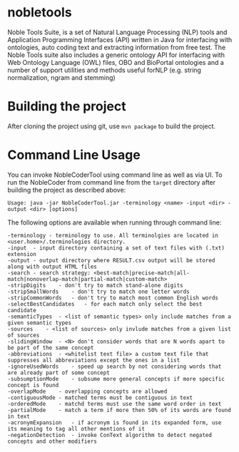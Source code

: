 # nobletools
Noble Tools Suite, is a set of Natural Language Processing (NLP) tools and Application Programming Interfaces (API) written in Java for interfacing with ontologies, auto coding text and extracting information from free test. The Noble Tools suite also includes a generic ontology API for interfacing with Web Ontology Language (OWL) files, OBO and BioPortal ontologies and a number of support utilities and methods useful forNLP (e.g. string normalization, ngram and stemming)

# Building the project

After cloning the project using git, use `mvn package` to build the project.

# Command Line Usage
You can invoke NobleCoderTool using command line as well as via UI. To run the NobleCoder from command line from the `target` directory after building the project as described above:

```
Usage: java -jar NobleCoderTool.jar -terminology <name> -input <dir> -output <dir> [options] 
```

The following options are available when running through command line:

	-terminology - terminology to use. All terminolgies are located in <user.home>/.terminologies directory.
	-input	- input directory containing a set of text files with (.txt) extension
	-output	- output directory where RESULT.csv output will be stored along with output HTML files
	-search	- search strategy: <best-match|precise-match|all-match|nonoverlap-match|partial-match|custom-match>
	-stripDigits	- don't try to match stand-alone digits
	-stripSmallWords	- don't try to match one letter words
	-stripCommonWords	- don't try to match most common English words
	-selectBestCandidates	- for each match only select the best candidate
	-semanticTypes	- <list of semantic types> only include matches from a given semantic types
	-sources	- <list of sources> only invlude matches from a given list of sources
	-slidingWindow	- <N> don't consider words that are N words apart to be part of the same concept
	-abbreviations	- <whitelist text file> a custom text file that suppresses all abbreviations except the ones in a list
	-ignoreUsedWords	- speed up search by not considering words that are already part of some concept
	-subsumptionMode	- subsume more general concepts if more specific concept is found
	-overlapMode	- overlapping concepts are allowed
	-contiguousMode	- matched terms must be contiguous in text
	-orderedMode	- matchd terms must use the same word order in text
	-partialMode	- match a term if more then 50% of its words are found in text
	-acronymExpansion	- if acronym is found in its expanded form, use its meaning to tag all other mentions of it
	-negationDetection	- invoke ConText algorithm to detect negated concepts and other modifiers
